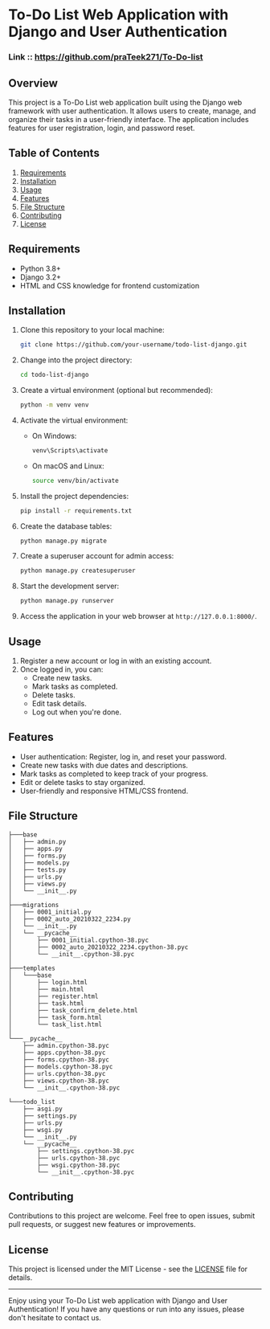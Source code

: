 # To-Do List Web Application with Django and User Authentication
### Link ::  https://github.com/praTeek271/To-Do-list
## Overview

This project is a To-Do List web application built using the Django web framework with user authentication. It allows users to create, manage, and organize their tasks in a user-friendly interface. The application includes features for user registration, login, and password reset.


## Table of Contents

1. [Requirements](#requirements)
2. [Installation](#installation)
3. [Usage](#usage)
4. [Features](#features)
5. [File Structure](#file-structure)
6. [Contributing](#contributing)
7. [License](#license)

## Requirements

- Python 3.8+
- Django 3.2+
- HTML and CSS knowledge for frontend customization

## Installation

1. Clone this repository to your local machine:

   ```bash
   git clone https://github.com/your-username/todo-list-django.git
   ```

2. Change into the project directory:

   ```bash
   cd todo-list-django
   ```

3. Create a virtual environment (optional but recommended):

   ```bash
   python -m venv venv
   ```

4. Activate the virtual environment:

   - On Windows:

     ```bash
     venv\Scripts\activate
     ```

   - On macOS and Linux:

     ```bash
     source venv/bin/activate
     ```

5. Install the project dependencies:

   ```bash
   pip install -r requirements.txt
   ```

6. Create the database tables:

   ```bash
   python manage.py migrate
   ```

7. Create a superuser account for admin access:

   ```bash
   python manage.py createsuperuser
   ```

8. Start the development server:

   ```bash
   python manage.py runserver
   ```

9. Access the application in your web browser at `http://127.0.0.1:8000/`.

## Usage

1. Register a new account or log in with an existing account.
2. Once logged in, you can:
   - Create new tasks.
   - Mark tasks as completed.
   - Delete tasks.
   - Edit task details.
   - Log out when you're done.

## Features

- User authentication: Register, log in, and reset your password.
- Create new tasks with due dates and descriptions.
- Mark tasks as completed to keep track of your progress.
- Edit or delete tasks to stay organized.
- User-friendly and responsive HTML/CSS frontend.

## File Structure

```
├───base
│   ├── admin.py
│   ├── apps.py
│   ├── forms.py
│   ├── models.py
│   ├── tests.py
│   ├── urls.py
│   ├── views.py
│   └── __init__.py
│
├───migrations
│   ├── 0001_initial.py
│   ├── 0002_auto_20210322_2234.py
│   └── __init__.py
│   └── __pycache__
│       ├── 0001_initial.cpython-38.pyc
│       ├── 0002_auto_20210322_2234.cpython-38.pyc
│       └── __init__.cpython-38.pyc
│
├───templates
│   └───base
│       ├── login.html
│       ├── main.html
│       ├── register.html
│       ├── task.html
│       ├── task_confirm_delete.html
│       ├── task_form.html
│       └── task_list.html
│
└───__pycache__
    ├── admin.cpython-38.pyc
    ├── apps.cpython-38.pyc
    ├── forms.cpython-38.pyc
    ├── models.cpython-38.pyc
    ├── urls.cpython-38.pyc
    ├── views.cpython-38.pyc
    └── __init__.cpython-38.pyc

└───todo_list
    ├── asgi.py
    ├── settings.py
    ├── urls.py
    ├── wsgi.py
    └── __init__.py
    └── __pycache__
        ├── settings.cpython-38.pyc
        ├── urls.cpython-38.pyc
        ├── wsgi.cpython-38.pyc
        └── __init__.cpython-38.pyc

```

## Contributing

Contributions to this project are welcome. Feel free to open issues, submit pull requests, or suggest new features or improvements.

## License

This project is licensed under the MIT License - see the [LICENSE](LICENSE) file for details.

---

Enjoy using your To-Do List web application with Django and User Authentication! If you have any questions or run into any issues, please don't hesitate to contact us.
